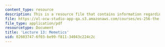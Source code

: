 ```yaml
---
content_type: resource
description: This is a resource file that contains information regarding lecture 13.
file: https://ol-ocw-studio-app-qa.s3.amazonaws.com/courses/es-256-the-coming-years-spring-2008/026037476f03be99f81134043c224c2c_MITES_256S08_Lec13.pdf
file_type: application/pdf
resourcetype: Document
title: 'Lecture 13: Memetics'
uid: 02603747-6f03-be99-f811-34043c224c2c
---
```

